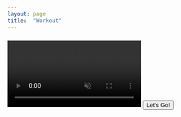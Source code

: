 ```yaml
---
layout: page
title:  "Workout"
---
```

<script type="module" src="{{ base.url | prepend: site.url }}/assets/js/workout.js"></script>

<div id="container">
    <audio id="timerDone">
        <source src="assets/audio/timerDone.mp3" type="audio/mpeg">
        Your browser does not support the audio element.
    </audio>
    <audio id="countdown">
        <source src="assets/audio/countdown.mp3" type="audio/mpeg">
        Your browser does not support the audio element.
    </audio>
    <audio id="start">
        <source src="assets/audio/start.mp3" type="audio/mpeg">
        Your browser does not support the audio element.
    </audio>
    <h3></h3>
    <p></p>
    <span id="timer"></span>
    <span id="sets"></span>
    <video autoplay loop muted playsinline controls>
        <source id="video" src="" type="video/webm">
    </video>
    <button id="go">Let's Go!</button>
</div>